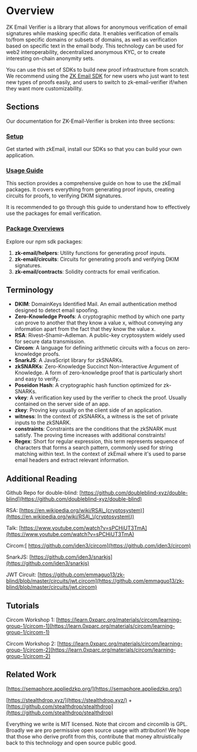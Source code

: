 # Overview

ZK Email Verifier is a library that allows for anonymous verification of email signatures while masking specific data. It enables verification of emails to/from specific domains or subsets of domains, as well as verification based on specific text in the email body. This technology can be used for web2 interoperability, decentralized anonymous KYC, or to create interesting on-chain anonymity sets.

You can use this set of SDKs to build new proof infrastructure from scratch. We recommend using the [ZK Email SDK](../zk-email-sdk/) for new users who just want to test new types of proofs easily, and users to switch to zk-email-verifier if/when they want more customizability.

## Sections

Our documentation for ZK-Email-Verifier is broken into three sections:

### [Setup](setup.md)

Get started with zkEmail, install our SDKs so that you can build your own application.

### [Usage Guide](usage-guide.md)

This section provides a comprehensive guide on how to use the zkEmail packages. It covers everything from generating proof inputs, creating circuits for proofs, to verifying DKIM signatures.

It is recommended to go through this guide to understand how to effectively use the packages for email verification.


### [Package Overviews](packages)

Explore our npm sdk packages:

1. **zk-email/helpers**: Utility functions for generating proof inputs.
2. **zk-email/circuits**: Circuits for generating proofs and verifying DKIM signatures.
3. **zk-email/contracts**: Solidity contracts for email verification.

## Terminology

* **DKIM**: DomainKeys Identified Mail. An email authentication method designed to detect email spoofing.
* **Zero-Knowledge Proofs**: A cryptographic method by which one party can prove to another that they know a value x, without conveying any information apart from the fact that they know the value x.
* **RSA**: Rivest–Shamir–Adleman. A public-key cryptosystem widely used for secure data transmission.
* **Circom**: A language for defining arithmetic circuits with a focus on zero-knowledge proofs.
* **SnarkJS**: A JavaScript library for zkSNARKs.
* **zkSNARKs**: Zero-Knowledge Succinct Non-Interactive Argument of Knowledge. A form of zero-knowledge proof that is particularly short and easy to verify.
* **Poseidon Hash**: A cryptographic hash function optimized for zk-SNARKs.
* **vkey**: A verification key used by the verifier to check the proof. Usually contained on the server side of an app.
* **zkey**: Proving key usually on the client side of an application.
* **witness**: In the context of zkSNARKs, a witness is the set of private inputs to the zkSNARK.
* **constraints**: Constraints are the conditions that the zkSNARK must satisfy. The proving time increases with additional constraints!
* **Regex**: Short for regular expression, this term represents sequence of characters that forms a search pattern, commonly used for string matching within text. In the context of zkEmail where it's used to parse email headers and extract relevant information.



## Additional Reading

Github Repo for double-blind: [https://github.com/doubleblind-xyz/double-blind](https://github.com/doubleblind-xyz/double-blind)

RSA: [https://en.wikipedia.org/wiki/RSA\_(cryptosystem)](https://en.wikipedia.org/wiki/RSA\_\(cryptosystem\))

Talk: [https://www.youtube.com/watch?v=sPCHiUT3TmA](https://www.youtube.com/watch?v=sPCHiUT3TmA)

Circom:[ https://github.com/iden3/circom](https://github.com/iden3/circom)

SnarkJS: [https://github.com/iden3/snarkjs](https://github.com/iden3/snarkjs)

JWT Circuit: [https://github.com/emmaguo13/zk-blind/blob/master/circuits/jwt.circom](https://github.com/emmaguo13/zk-blind/blob/master/circuits/jwt.circom)

## Tutorials

Circom Workshop 1: [https://learn.0xparc.org/materials/circom/learning-group-1/circom-1](https://learn.0xparc.org/materials/circom/learning-group-1/circom-1)

Circom Workshop 2: [https://learn.0xparc.org/materials/circom/learning-group-1/circom-2](https://learn.0xparc.org/materials/circom/learning-group-1/circom-2)

## Related Work

[https://semaphore.appliedzkp.org/](https://semaphore.appliedzkp.org/)

[https://stealthdrop.xyz/](https://stealthdrop.xyz/) + [https://github.com/stealthdrop/stealthdrop](https://github.com/stealthdrop/stealthdrop)

Everything we write is MIT licensed. Note that circom and circomlib is GPL. Broadly we are pro permissive open source usage with attribution! We hope that those who derive profit from this, contribute that money altruistically back to this technology and open source public good.
